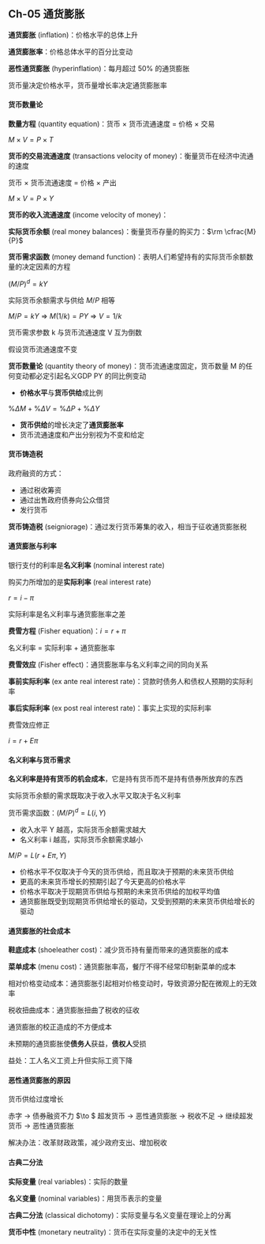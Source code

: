 ## Ch-05  通货膨胀

**通货膨胀** (inflation)：价格水平的总体上升

**通货膨胀率**：价格总体水平的百分比变动

**恶性通货膨胀** (hyperinflation)：每月超过 $50\%$ 的通货膨胀



货币量决定价格水平，货币量增长率决定通货膨胀率

#### 货币数量论

**数量方程** (quantity equation)：货币 $\times$ 货币流通速度 $=$ 价格 $\times$ 交易

$M \times V = P \times T$ 

**货币的交易流通速度** (transactions velocity of money)：衡量货币在经济中流通的速度



货币 $\times$ 货币流通速度 $=$ 价格 $\times$ 产出

$M \times V = P \times Y$ 

**货币的收入流通速度** (income velocity of money)：

**实际货币余额** (real money balances)：衡量货币存量的购买力：$\rm \cfrac{M}{P}$ 

**货币需求函数** (money demand function)：表明人们希望持有的实际货币余额数量的决定因素的方程

$(M/P)^d = kY$ 

实际货币余额需求与供给 $M/P$ 相等

$M/P = kY$ $\Rightarrow$ $M(1/k) = PY$ $\Rightarrow$ $V = 1/k$ 

货币需求参数 k 与货币流通速度 V 互为倒数



假设货币流通速度不变

**货币数量论** (quantity theory of money)：货币流通速度固定，货币数量 M 的任何变动都必定引起名义GDP PY 的同比例变动

+ **价格水平**与**货币供给**成比例

$\%\Delta M + \% \Delta V = \% \Delta P + \% \Delta Y$ 

+ **货币供给**的增长决定了**通货膨胀率** 
+ 货币流通速度和产出分别视为不变和给定



#### 货币铸造税

政府融资的方式：

+ 通过税收筹资
+ 通过出售政府债券向公众借贷
+ 发行货币



**货币铸造税** (seigniorage)：通过发行货币筹集的收入，相当于征收通货膨胀税



#### 通货膨胀与利率

银行支付的利率是**名义利率** (nominal interest rate) 

购买力所增加的是**实际利率** (real interest rate) 

$r = i - \pi$ 

实际利率是名义利率与通货膨胀率之差



**费雪方程** (Fisher equation)：$i = r + \pi$ 

名义利率 $=$ 实际利率 $+$ 通货膨胀率

**费雪效应** (Fisher effect)：通货膨胀率与名义利率之间的同向关系



**事前实际利率** (ex ante real interest rate)：贷款时债务人和债权人预期的实际利率

**事后实际利率** (ex post real interest rate)：事实上实现的实际利率



费雪效应修正

$i = r + E\pi$ 



#### 名义利率与货币需求

**名义利率是持有货币的机会成本**，它是持有货币而不是持有债券所放弃的东西

实际货币余额的需求既取决于收入水平又取决于名义利率

货币需求函数：$(M/P)^d = L(i, Y)$ 

+ 收入水平 Y 越高，实际货币余额需求越大
+ 名义利率 i 越高，实际货币余额需求越小



$M/P = L(r +E\pi, Y)$ 

+ 价格水平不仅取决于今天的货币供给，而且取决于预期的未来货币供给
+ 更高的未来货币增长的预期引起了今天更高的价格水平
+ 价格水平取决于现期货币供给与预期的未来货币供给的加权平均值
+ 通货膨胀既受到现期货币供给增长的驱动，又受到预期的未来货币供给增长的驱动



#### 通货膨胀的社会成本

**鞋底成本** (shoeleather cost)：减少货币持有量而带来的通货膨胀的成本

**菜单成本** (menu cost)：通货膨胀率高，餐厅不得不经常印制新菜单的成本

相对价格变动成本：通货膨胀引起相对价格变动时，导致资源分配在微观上的无效率

税收扭曲成本：通货膨胀扭曲了税收的征收

通货膨胀的校正造成的不方便成本



未预期的通货膨胀使**债务人**获益，**债权人**受损

益处：工人名义工资上升但实际工资下降



#### 恶性通货膨胀的原因

货币供给过度增长

赤字 $\to$ 债券融资不力 $\to $ 超发货币 $\to$ 恶性通货膨胀 $\to$ 税收不足 $\to$ 继续超发货币 $\to$ 恶性通货膨胀

解决办法：改革财政政策，减少政府支出、增加税收





#### 古典二分法

**实际变量** (real variables)：实际的数量

**名义变量** (nominal variables)：用货币表示的变量

**古典二分法** (classical dichotomy)：实际变量与名义变量在理论上的分离

**货币中性** (monetary neutrality)：货币在实际变量的决定中的无关性